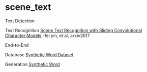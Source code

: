 # scene_text

Text Detection



Text Recognition
[Scene Text Recognition with Sliding Convolutional Character Models](https://arxiv.org/abs/1709.01727) -fei yin, et al, arxiv2017<br>

End-to-End

Database
[Synthetic Word Dataset](http://www.robots.ox.ac.uk/~vgg/data/text/)<br>

Generation
[Synthetic Word](http://www.robots.ox.ac.uk/~vgg/data/text/)<br>
